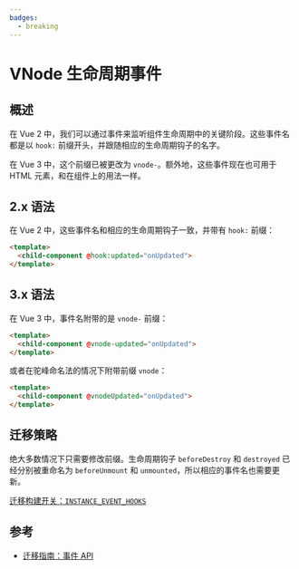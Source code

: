 ```yaml
---
badges:
  - breaking
---
```


# VNode 生命周期事件 <MigrationBadges :badges="$frontmatter.badges" />

## 概述

在 Vue 2 中，我们可以通过事件来监听组件生命周期中的关键阶段。这些事件名都是以 `hook:` 前缀开头，并跟随相应的生命周期钩子的名字。

在 Vue 3 中，这个前缀已被更改为 `vnode-`。额外地，这些事件现在也可用于 HTML 元素，和在组件上的用法一样。

## 2.x 语法

在 Vue 2 中，这些事件名和相应的生命周期钩子一致，并带有 `hook:` 前缀：

```html
<template>
  <child-component @hook:updated="onUpdated">
</template>
```

## 3.x 语法

在 Vue 3 中，事件名附带的是 `vnode-` 前缀：

```html
<template>
  <child-component @vnode-updated="onUpdated">
</template>
```

或者在驼峰命名法的情况下附带前缀 `vnode`：

```html
<template>
  <child-component @vnodeUpdated="onUpdated">
</template>
```

## 迁移策略

绝大多数情况下只需要修改前缀。生命周期钩子 `beforeDestroy` 和 `destroyed` 已经分别被重命名为 `beforeUnmount` 和 `unmounted`，所以相应的事件名也需要更新。

[迁移构建开关：`INSTANCE_EVENT_HOOKS`](migration-build.html#兼容性配置)

## 参考

- [迁移指南：事件 API](/guide/migration/events-api.html)
